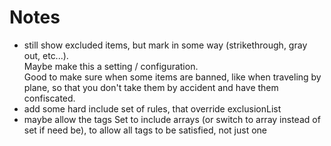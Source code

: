 # Notes

- still show excluded items, but mark in some way (strikethrough, gray out, etc...).  
Maybe make this a setting / configuration.  
Good to make sure when some items are banned, like when traveling by plane, so that you don't take them by accident and have them confiscated.
- add some hard include set of rules, that override exclusionList
- maybe allow the tags Set to include arrays (or switch to array instead of set if need be), to allow all tags to be satisfied, not just one
